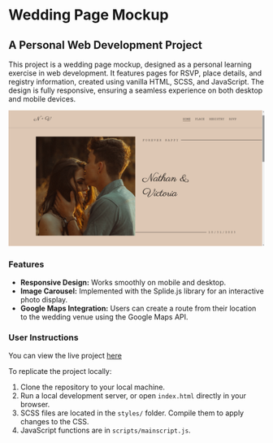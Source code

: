 # Wedding Page Mockup

## A Personal Web Development Project

This project is a wedding page mockup, designed as a personal learning exercise in web development. It features pages for RSVP, place details, and registry information, created using vanilla HTML, SCSS, and JavaScript. The design is fully responsive, ensuring a seamless experience on both desktop and mobile devices.

![Screenshot of Wedding Page Mockup](./images/screenshot1.png)

### Features

- **Responsive Design:** Works smoothly on mobile and desktop.
- **Image Carousel:** Implemented with the Splide.js library for an interactive photo display.
- **Google Maps Integration:** Users can create a route from their location to the wedding venue using the Google Maps API.

### User Instructions

You can view the live project [here](#)

To replicate the project locally:

1. Clone the repository to your local machine.
2. Run a local development server, or open `index.html` directly in your browser.
3. SCSS files are located in the `styles/` folder. Compile them to apply changes to the CSS.
4. JavaScript functions are in `scripts/mainscript.js`.
